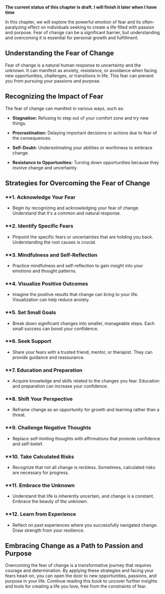 **The current status of this chapter is draft. I will finish it later when I have time**

In this chapter, we will explore the powerful emotion of fear and its often-paralyzing effect on individuals seeking to create a life filled with passion and purpose. Fear of change can be a significant barrier, but understanding and overcoming it is essential for personal growth and fulfillment.

**Understanding the Fear of Change**
------------------------------------

Fear of change is a natural human response to uncertainty and the unknown. It can manifest as anxiety, resistance, or avoidance when facing new opportunities, challenges, or transitions in life. This fear can prevent you from pursuing your passions and purpose.

**Recognizing the Impact of Fear**
----------------------------------

The fear of change can manifest in various ways, such as:

* **Stagnation:** Refusing to step out of your comfort zone and try new things.

* **Procrastination:** Delaying important decisions or actions due to fear of the consequences.

* **Self-Doubt:** Underestimating your abilities or worthiness to embrace change.

* **Resistance to Opportunities:** Turning down opportunities because they involve change and uncertainty.

**Strategies for Overcoming the Fear of Change**
------------------------------------------------

### \*\*1. **Acknowledge Your Fear**

* Begin by recognizing and acknowledging your fear of change. Understand that it's a common and natural response.

### \*\*2. **Identify Specific Fears**

* Pinpoint the specific fears or uncertainties that are holding you back. Understanding the root causes is crucial.

### \*\*3. **Mindfulness and Self-Reflection**

* Practice mindfulness and self-reflection to gain insight into your emotions and thought patterns.

### \*\*4. **Visualize Positive Outcomes**

* Imagine the positive results that change can bring to your life. Visualization can help reduce anxiety.

### \*\*5. **Set Small Goals**

* Break down significant changes into smaller, manageable steps. Each small success can boost your confidence.

### \*\*6. **Seek Support**

* Share your fears with a trusted friend, mentor, or therapist. They can provide guidance and reassurance.

### \*\*7. **Education and Preparation**

* Acquire knowledge and skills related to the changes you fear. Education and preparation can increase your confidence.

### \*\*8. **Shift Your Perspective**

* Reframe change as an opportunity for growth and learning rather than a threat.

### \*\*9. **Challenge Negative Thoughts**

* Replace self-limiting thoughts with affirmations that promote confidence and self-belief.

### \*\*10. **Take Calculated Risks**

* Recognize that not all change is reckless. Sometimes, calculated risks are necessary for progress.

### \*\*11. **Embrace the Unknown**

* Understand that life is inherently uncertain, and change is a constant. Embrace the beauty of the unknown.

### \*\*12. **Learn from Experience**

* Reflect on past experiences where you successfully navigated change. Draw strength from your resilience.

**Embracing Change as a Path to Passion and Purpose**
-----------------------------------------------------

Overcoming the fear of change is a transformative journey that requires courage and determination. By applying these strategies and facing your fears head-on, you can open the door to new opportunities, passions, and purpose in your life. Continue reading this book to uncover further insights and tools for creating a life you love, free from the constraints of fear.
